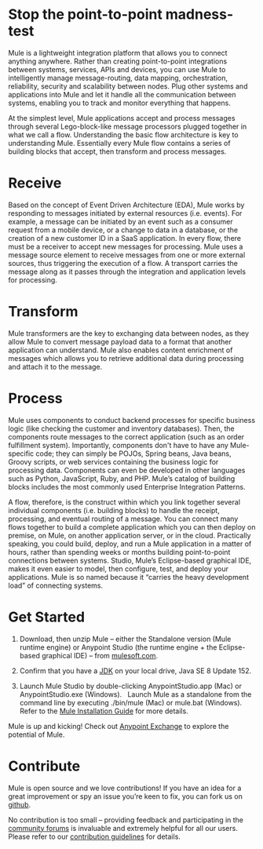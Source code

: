 Stop the point-to-point madness-test
===============================
Mule is a lightweight integration platform that allows you to connect anything anywhere. Rather than creating point-to-point integrations between systems, services, APIs and devices, you can use Mule to intelligently manage message-routing, data mapping, orchestration, reliability, security and scalability between nodes. Plug other systems and applications into Mule and let it handle all the communication between systems, enabling you to track and monitor everything that happens. 

At the simplest level, Mule applications accept and process messages through several Lego-block-like message processors plugged together in what we call a flow. Understanding the basic flow architecture is key to understanding Mule. Essentially every Mule flow contains a series of building blocks that accept, then transform and process messages. 

Receive
=======
Based on the concept of Event Driven Architecture (EDA), Mule works by responding to messages initiated by external resources (i.e. events). For example, a message can be initiated by an event such as a consumer request from a mobile device, or a change to data in a database, or the creation of a new customer ID in a SaaS application. 
In every flow, there must be a receiver to accept new messages for processing. Mule uses a message source element to receive messages from one or more external sources, thus triggering the execution of a flow. A transport carries the message along as it passes through the integration and application levels for processing.

Transform
=========
Mule transformers are the key to exchanging data between nodes, as they allow Mule to convert message payload data to a format that another application can understand. Mule also enables content enrichment of messages which allows you to retrieve additional data during processing and attach it to the message.

Process
=======
Mule uses components to conduct backend processes for specific business logic (like checking the customer and inventory databases). Then, the components route messages to the correct application (such as an order fulfillment system). Importantly, components don't have to have any Mule-specific code; they can simply be POJOs, Spring beans, Java beans, Groovy scripts, or web services containing the business logic for processing data. Components can even be developed in other languages such as Python, JavaScript, Ruby, and PHP. Mule’s catalog of building blocks includes the most commonly used Enterprise Integration Patterns.

A flow, therefore, is the construct within which you link together several individual components (i.e. building blocks) to handle the receipt, processing, and eventual routing of a message. You can connect many flows together to build a complete application which you can then deploy on premise, on Mule, on another application server, or in the cloud. Practically speaking, you could build, deploy, and run a Mule application in a matter of hours, rather than spending weeks or months building point-to-point connections between systems. Studio, Mule’s Eclipse-based graphical IDE, makes it even easier to model, then configure, test, and deploy your applications. Mule is so named because it “carries the heavy development load” of connecting systems.

Get Started
===========

1. Download, then unzip Mule – either the Standalone version (Mule runtime engine) or Anypoint Studio (the runtime engine + the Eclipse-based graphical IDE) – from [mulesoft.com](https://www.mulesoft.com).

1. Confirm that you have a [JDK](http://www.oracle.com/technetwork/java/javase/downloads/index.html) on your local drive, Java SE 8 Update 152.

1. Launch Mule Studio by double-clicking AnypointStudio.app (Mac) or AnypointStudio.exe (Windows).  
    Launch Mule as a standalone from the command line by executing ./bin/mule (Mac) or mule.bat (Windows). 
    Refer to the [Mule Installation Guide](https://docs.mulesoft.com/mule-runtime/4.1/mule-standalone) for more details. 

Mule is up and kicking! Check out [Anypoint Exchange](https://www.mulesoft.com/exchange) to explore the potential of Mule.


Contribute
==========
Mule is open source and we love contributions! If you have an idea for a great improvement or spy an issue you’re keen to fix, you can fork us on [github](https://github.com/mulesoft/mule).

No contribution is too small – providing feedback and participating in the [community forums](http://forum.mulesoft.org/mulesoft) is invaluable and extremely helpful for all our users. Please refer to our [contribution guidelines](CONTRIBUTING.md) for details.




